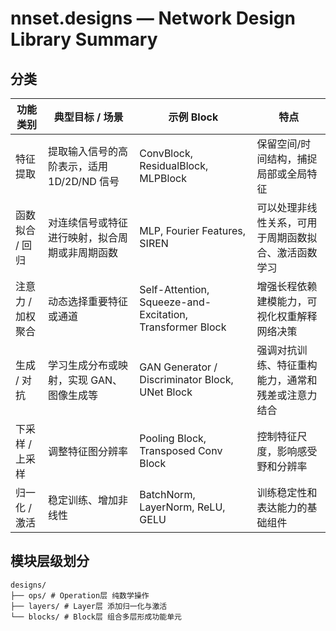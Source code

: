 # nnset.designs — Network Design Library Summary


## 分类

| 功能类别           | 典型目标 / 场景                  | 示例 Block                                                  | 特点                         |
| -------------- | -------------------------- | --------------------------------------------------------- | -------------------------- |
| 特征提取       | 提取输入信号的高阶表示，适用 1D/2D/ND 信号 | ConvBlock, ResidualBlock, MLPBlock                        | 保留空间/时间结构，捕捉局部或全局特征        |
| 函数拟合 / 回归  | 对连续信号或特征进行映射，拟合周期或非周期函数    | MLP, Fourier Features, SIREN                              | 可以处理非线性关系，可用于周期函数拟合、激活函数学习 |
| 注意力 / 加权聚合 | 动态选择重要特征或通道                | Self-Attention, Squeeze-and-Excitation, Transformer Block | 增强长程依赖建模能力，可视化权重解释网络决策     |
| 生成 / 对抗    | 学习生成分布或映射，实现 GAN、图像生成等     | GAN Generator / Discriminator Block, UNet Block           | 强调对抗训练、特征重构能力，通常和残差或注意力结合  |
| 下采样 / 上采样  | 调整特征图分辨率                   | Pooling Block, Transposed Conv Block                      | 控制特征尺度，影响感受野和分辨率           |
| 归一化 / 激活   | 稳定训练、增加非线性                 | BatchNorm, LayerNorm, ReLU, GELU                          | 训练稳定性和表达能力的基础组件            |


## 模块层级划分

```
designs/
├── ops/ # Operation层 纯数学操作
├── layers/ # Layer层 添加归一化与激活
└── blocks/ # Block层 组合多层形成功能单元
```
